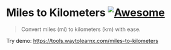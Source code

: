 # Miles to Kilometers [![Awesome](https://cdn.rawgit.com/sindresorhus/awesome/d7305f38d29fed78fa85652e3a63e154dd8e8829/media/badge.svg)](https://github.com/sindresorhus/awesome)

>Convert miles (mi) to kilometers (km) with ease.

Try demo: https://tools.waytolearnx.com/miles-to-kilometers
